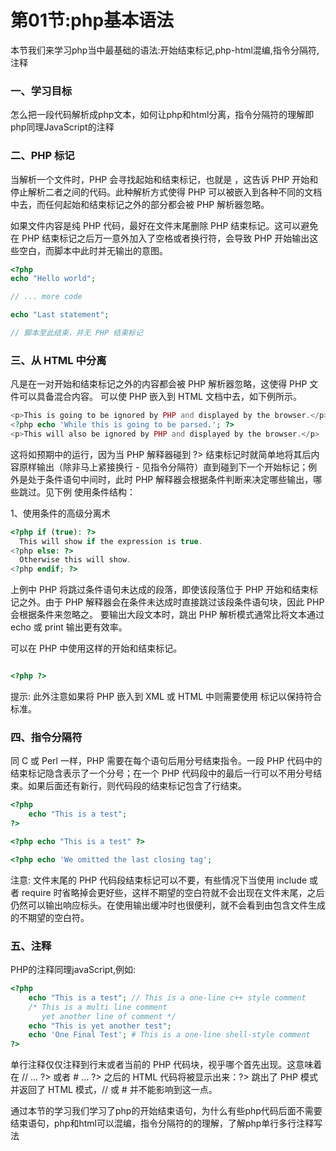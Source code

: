 # 第01节:php基本语法
本节我们来学习php当中最基础的语法:开始结束标记,php-html混编,指令分隔符,注释

### 一、学习目标
怎么把一段代码解析成php文本，如何让php和html分离，指令分隔符的理解即php同理JavaScript的注释

### 二、PHP 标记
当解析一个文件时，PHP 会寻找起始和结束标记，也就是 <?php 和 ?>，这告诉 PHP 开始和停止解析二者之间的代码。此种解析方式使得 PHP 可以被嵌入到各种不同的文档中去，而任何起始和结束标记之外的部分都会被 PHP 解析器忽略。

如果文件内容是纯 PHP 代码，最好在文件末尾删除 PHP 结束标记。这可以避免在 PHP 结束标记之后万一意外加入了空格或者换行符，会导致 PHP 开始输出这些空白，而脚本中此时并无输出的意图。

``` php
<?php
echo "Hello world";

// ... more code

echo "Last statement";

// 脚本至此结束，并无 PHP 结束标记
```

### 三、从 HTML 中分离
凡是在一对开始和结束标记之外的内容都会被 PHP 解析器忽略，这使得 PHP 文件可以具备混合内容。 可以使 PHP 嵌入到 HTML 文档中去，如下例所示。
``` php
<p>This is going to be ignored by PHP and displayed by the browser.</p>
<?php echo 'While this is going to be parsed.'; ?>
<p>This will also be ignored by PHP and displayed by the browser.</p>
```

这将如预期中的运行，因为当 PHP 解释器碰到 ?> 结束标记时就简单地将其后内容原样输出（除非马上紧接换行 - 见指令分隔符）直到碰到下一个开始标记；例外是处于条件语句中间时，此时 PHP 解释器会根据条件判断来决定哪些输出，哪些跳过。见下例
使用条件结构：

1、使用条件的高级分离术
``` php
<?php if (true): ?>
  This will show if the expression is true.
<?php else: ?>
  Otherwise this will show.
<?php endif; ?>
```

上例中 PHP 将跳过条件语句未达成的段落，即使该段落位于 PHP 开始和结束标记之外。由于 PHP 解释器会在条件未达成时直接跳过该段条件语句块，因此 PHP 会根据条件来忽略之。
要输出大段文本时，跳出 PHP 解析模式通常比将文本通过 echo 或 print 输出更有效率。

可以在 PHP 中使用这样的开始和结束标记。

``` html

<?php ?>
```

提示:
此外注意如果将 PHP 嵌入到 XML 或 HTML 中则需要使用 <?php ?> 标记以保持符合标准。

### 四、指令分隔符
同 C 或 Perl 一样，PHP 需要在每个语句后用分号结束指令。一段 PHP 代码中的结束标记隐含表示了一个分号；在一个 PHP 代码段中的最后一行可以不用分号结束。如果后面还有新行，则代码段的结束标记包含了行结束。

``` php
<?php
    echo "This is a test";
?>

<?php echo "This is a test" ?>

<?php echo 'We omitted the last closing tag';
```

注意:
文件末尾的 PHP 代码段结束标记可以不要，有些情况下当使用 include 或者 require 时省略掉会更好些，这样不期望的空白符就不会出现在文件末尾，之后仍然可以输出响应标头。在使用输出缓冲时也很便利，就不会看到由包含文件生成的不期望的空白符。

### 五、注释
PHP的注释同理javaScript,例如:
``` php
<?php
    echo "This is a test"; // This is a one-line c++ style comment
    /* This is a multi line comment
       yet another line of comment */
    echo "This is yet another test";
    echo 'One Final Test'; # This is a one-line shell-style comment
?>
```

单行注释仅仅注释到行末或者当前的 PHP 代码块，视乎哪个首先出现。这意味着在 // ... ?> 或者 # ... ?> 之后的 HTML 代码将被显示出来：?> 跳出了 PHP 模式并返回了 HTML 模式，// 或 # 并不能影响到这一点。


通过本节的学习我们学习了php的开始结束语句，为什么有些php代码后面不需要结束语句，php和html可以混编，指令分隔符的的理解，了解php单行多行注释写法